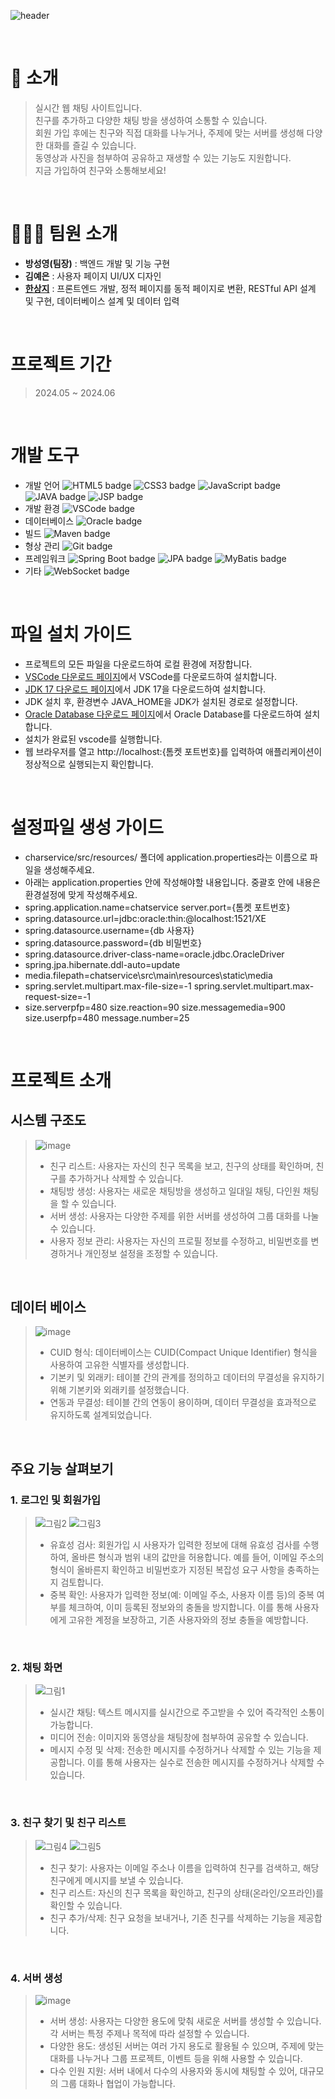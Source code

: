 ![header](https://capsule-render.vercel.app/api?type=Soft&color=0:8A2BE2,100:00FFFF&height=200&text=실시간%20웹%20채팅&fontColor=FFFFFF&fontSize=40&width=700&fontAlignY=50)


<br />

# 👋 소개

> 실시간 웹 채팅 사이트입니다.  <br />
> 친구를 추가하고 다양한 채팅 방을 생성하여 소통할 수 있습니다. <br />
> 회원 가입 후에는 친구와 직접 대화를 나누거나, 주제에 맞는 서버를 생성해 다양한 대화를 즐길 수 있습니다. <br />
> 동영상과 사진을 첨부하여 공유하고 재생할 수 있는 기능도 지원합니다. <br />
> 지금 가입하여 친구와 소통해보세요!<br />

<br />

# 🧑‍🤝‍🧑 팀원 소개

- **방성영(팀장)** : 백엔드 개발 및 기능 구현
- **김예은** : 사용자 페이지 UI/UX 디자인
- **[한상지](https://github.com/SangjiHan)** : 프론트엔드 개발, 정적 페이지를 동적 페이지로 변환, RESTful API 설계 및 구현, 데이터베이스 설계 및 데이터 입력
  
<br />

# 프로젝트 기간
> 2024.05 ~ 2024.06

<br />

# 개발 도구
- 개발 언어 <img src="https://img.shields.io/badge/HTML5-F16529?style=for-the-badge&logo=html5&logoColor=white" alt="HTML5 badge"> <img src="https://img.shields.io/badge/CSS3-1572B6?style=for-the-badge&logo=css3&logoColor=white" alt="CSS3 badge"> <img src="https://img.shields.io/badge/JavaScript-F7DF1E?style=for-the-badge&logo=javascript&logoColor=000000" alt="JavaScript badge"> <img src="https://img.shields.io/badge/JAVA-F7E03C?style=for-the-badge&logo=java&logoColor=000000" alt="JAVA badge"> <img src="https://img.shields.io/badge/JSP-red?style=for-the-badge&logo=jsp&logoColor=gray" alt="JSP badge"> <br />
- 개발 환경 <img src="https://img.shields.io/badge/VSCode-007ACC?style=for-the-badge&logo=visual-studio-code&logoColor=white" alt="VSCode badge"> <br />
- 데이터베이스 <img src="https://img.shields.io/badge/Oracle-F80000?style=for-the-badge&logo=oracle&logoColor=white" alt="Oracle badge"> <br />
- 빌드 <img src="https://img.shields.io/badge/Maven-C71A36?style=for-the-badge&logo=apache-maven&logoColor=white" alt="Maven badge"> <br />
- 형상 관리 <img src="https://img.shields.io/badge/Git-F05032?style=for-the-badge&logo=git&logoColor=white&color=F05032" alt="Git badge"> <br />
- 프레임워크 <img src="https://img.shields.io/badge/Spring_Boot-6DB33F?style=for-the-badge&logo=spring-boot&logoColor=white" alt="Spring Boot badge"> <img src="https://img.shields.io/badge/JPA-0074CC?style=for-the-badge&logo=java&logoColor=white" alt="JPA badge"> <img src="https://img.shields.io/badge/MyBatis-00205B?style=for-the-badge&logo=mybatis&logoColor=white" alt="MyBatis badge"> <br />
- 기타  <img src="https://img.shields.io/badge/WebSocket-6B6B6B?style=for-the-badge&logo=websocket&logoColor=white" alt="WebSocket badge">  <br />
 <br />


# 파일 설치 가이드
- 프로젝트의 모든 파일을 다운로드하여 로컬 환경에 저장합니다. <br />
- [VSCode 다운로드 페이지](https://code.visualstudio.com/)에서 VSCode를 다운로드하여 설치합니다. <br />
- [JDK 17 다운로드 페이지](https://www.oracle.com/java/technologies/javase-jdk17-downloads.html)에서 JDK 17을 다운로드하여 설치합니다. <br />
- JDK 설치 후, 환경변수 JAVA_HOME을 JDK가 설치된 경로로 설정합니다. <br />
- [Oracle Database 다운로드 페이지](https://www.oracle.com/database/technologies/)에서 Oracle Database를 다운로드하여 설치합니다. <br />
- 설치가 완료된 vscode를 실행합니다. <br />
- 웹 브라우저를 열고 http://localhost:{톰켓 포트번호}를 입력하여 애플리케이션이 정상적으로 실행되는지 확인합니다. <br />
<br />

# 설정파일 생성 가이드  <br/>
- charservice/src/resources/ 폴더에 application.properties라는 이름으로 파일을 생성해주세요. <br/>
- 아래는 application.properties 안에 작성해야할 내용입니다. 중괄호 안에 내용은 환경설정에 맞게 작성해주세요. <br/>
- spring.application.name=chatservice server.port={톰켓 포트번호} <br/>
- spring.datasource.url=jdbc:oracle:thin:@localhost:1521/XE <br/>
- spring.datasource.username={db 사용자} <br/>
- spring.datasource.password={db 비밀번호} <br/>
- spring.datasource.driver-class-name=oracle.jdbc.OracleDriver <br/>
- spring.jpa.hibernate.ddl-auto=update <br/>
- media.filepath=chatservice\src\main\resources\static\media <br/>
- spring.servlet.multipart.max-file-size=-1 spring.servlet.multipart.max-request-size=-1 <br/>
- size.serverpfp=480 size.reaction=90 size.messagemedia=900 size.userpfp=480 message.number=25 <br/>
<br/>

# 프로젝트 소개

## 시스템 구조도
> ![image](https://github.com/user-attachments/assets/c2506d78-4b02-48dc-903b-b1ec9972c783) <br />
> - 친구 리스트: 사용자는 자신의 친구 목록을 보고, 친구의 상태를 확인하며, 친구를 추가하거나 삭제할 수 있습니다. <br />
> - 채팅방 생성: 사용자는 새로운 채팅방을 생성하고 일대일 채팅, 다인원 채팅을 할 수 있습니다. <br />
> - 서버 생성: 사용자는 다양한 주제를 위한 서버를 생성하여 그룹 대화를 나눌 수 있습니다. <br />
> - 사용자 정보 관리: 사용자는 자신의 프로필 정보를 수정하고, 비밀번호를 변경하거나 개인정보 설정을 조정할 수 있습니다. <br />


<br />

## 데이터 베이스
> ![image](https://github.com/user-attachments/assets/4909be04-4f50-4eb1-87d9-9bdfb0937391)<br />
> - CUID 형식: 데이터베이스는 CUID(Compact Unique Identifier) 형식을 사용하여 고유한 식별자를 생성합니다. <br />
> - 기본키 및 외래키: 테이블 간의 관계를 정의하고 데이터의 무결성을 유지하기 위해 기본키와 외래키를 설정했습니다. <br />
> - 연동과 무결성: 테이블 간의 연동이 용이하며, 데이터 무결성을 효과적으로 유지하도록 설계되었습니다. <br />

<br />

## 주요 기능 살펴보기 
### 1. 로그인 및 회원가입
> ![그림2](https://github.com/user-attachments/assets/dbe426a4-aa8f-4677-b561-7c7b797ecd97) ![그림3](https://github.com/user-attachments/assets/d6cd09ea-0fd5-40b0-9259-e00b53262b7e) <br />
> - 유효성 검사: 회원가입 시 사용자가 입력한 정보에 대해 유효성 검사를 수행하여, 올바른 형식과 범위 내의 값만을 허용합니다. 예를 들어, 이메일 주소의 형식이 올바른지 확인하고 비밀번호가 지정된 복잡성 요구 사항을 충족하는지 검토합니다. <br />
> - 중복 확인: 사용자가 입력한 정보(예: 이메일 주소, 사용자 이름 등)의 중복 여부를 체크하여, 이미 등록된 정보와의 충돌을 방지합니다. 이를 통해 사용자에게 고유한 계정을 보장하고, 기존 사용자와의 정보 충돌을 예방합니다. <br />

<br />

### 2. 채팅 화면
>  ![그림1](https://github.com/user-attachments/assets/8054519d-3c69-45bc-a456-4f334e088c27) <br />
> - 실시간 채팅: 텍스트 메시지를 실시간으로 주고받을 수 있어 즉각적인 소통이 가능합니다. <br />
> - 미디어 전송: 이미지와 동영상을 채팅창에 첨부하여 공유할 수 있습니다. <br />
> - 메시지 수정 및 삭제: 전송한 메시지를 수정하거나 삭제할 수 있는 기능을 제공합니다. 이를 통해 사용자는 실수로 전송한 메시지를 수정하거나 삭제할 수 있습니다. <br />

<br />


### 3. 친구 찾기 및 친구 리스트
> ![그림4](https://github.com/user-attachments/assets/0da1c07e-1599-42a3-a4bd-870cfd15daa6) ![그림5](https://github.com/user-attachments/assets/1bcef62f-f365-4198-85bb-b0c0937c87d1) <br/>
> - 친구 찾기: 사용자는 이메일 주소나 이름을 입력하여 친구를 검색하고, 해당 친구에게 메시지를 보낼 수 있습니다. <br />
> - 친구 리스트: 자신의 친구 목록을 확인하고, 친구의 상태(온라인/오프라인)를 확인할 수 있습니다. <br />
> - 친구 추가/삭제: 친구 요청을 보내거나, 기존 친구를 삭제하는 기능을 제공합니다. <br />

<br />

### 4. 서버 생성
>  ![image](https://github.com/user-attachments/assets/cf86499d-f004-4121-8125-2423bbc26c24) <br />
> - 서버 생성: 사용자는 다양한 용도에 맞춰 새로운 서버를 생성할 수 있습니다. 각 서버는 특정 주제나 목적에 따라 설정할 수 있습니다. <br />
> - 다양한 용도: 생성된 서버는 여러 가지 용도로 활용될 수 있으며, 주제에 맞는 대화를 나누거나 그룹 프로젝트, 이벤트 등을 위해 사용할 수 있습니다. <br />
> - 다수 인원 지원: 서버 내에서 다수의 사용자와 동시에 채팅할 수 있어, 대규모의 그룹 대화나 협업이 가능합니다. <br />

<br />


